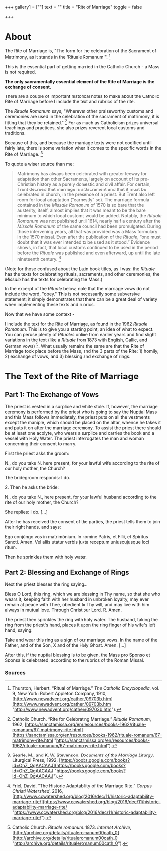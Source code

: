 +++
gallery1 = [""]
text = ""
title = "Rite of Marriage"
toggle = false

+++
# About

The Rite of Marriage is, "The form for the celebration of the Sacrament of Matrimony, as it stands in the 'Rituale Romanum'". [^1]

This is the essential part of getting married in the Catholic Church - a Mass is not required.

**The only sacramentally essential element of the Rite of Marriage is the exchange of consent.** 

There are a couple of important historical notes to make about the Catholic Rite of Marriage before I include the text and rubrics of the rite.

The _Rituale Romanum_ says, "Wherever other praiseworthy customs and ceremonies are used in the celebration of the sacrament of matrimony, it is fitting that they be retained." [^2] For as much as Catholicism prizes universal teachings and practices, she also prizes reverent local customs and traditions. 

Because of this, and because the marriage texts were not codified until fairly late, there is some variation when it comes to the specific words in the Rite of Marriage. [^3] 

To quote a wiser source than me:

> Matrimony has always been celebrated with greater leeway for adaptation than other Sacraments, largely on account of its pre-Christian history as a purely domestic and civil affair. For certain, Trent decreed that marriage is a Sacrament and that it must be celebrated in church, in the presence of a priest. But Trent also left room for local adaptation (“earnestly” so). The marriage formula contained in the _Missale Romanum_ of 1570 is so bare that the austerity, itself, almost implies that it was meant to be the bare minimum to which local customs would be added. Notably, the _Rituale Romanum_ was not published until 1614, nearly half a century after the _Missale Romanum_ of the same council had been promulgated. During those intervening years, all that was provided was a Mass formulary in the 1570 missal. Even after the publication of the _Rituale_, “one must doubt that it was ever intended to be used as it stood.” Evidence shows, in fact, that local customs continued to be used in the period before the _Rituale_ was published and even afterward, up until the late nineteenth century. [^4]

(Note for those confused about the Latin book titles, as I was: the _Rituale_ has the texts for celebrating rituals, sacraments, and other ceremonies; the _Missale_ has the texts for celebrating the Mass.)

In the excerpt of the _Rituale_ below, note that the marriage vows do not include the word, "obey." This is not necessarily some subversive statement; it simply demonstrates that there can be a great deal of variety when implementing these texts and rubrics.

Now that we have some context -

I include the text for the Rite of Marriage, as found in the 1962 _Rituale Romanum._ This is to give you a starting point, an idea of what to expect. You can peruse plenty of _Rituales_ online from earlier years and find slight variations in the text (like a _Rituale_ from 1873 with English, Gallic, and German vows) [^5]. What usually remains the same are that the Rite of Marriage took place before the Mass, and the 3 parts of the Rite: 1) homily, 2) exchange of vows, and 3) blessing and exchange of rings.

# The Text of the Rite of Marriage

## Part 1: The Exchange of Vows

The priest is vested in a surplice and white stole. If, however, the marriage ceremony is performed by the priest who is going to say the Nuptial Mass and this Mass follows immediately, the priest puts on all the vestments except the maniple, which should be placed on the altar, whence he takes it and puts it on after the marriage ceremony. To assist the priest there should be at least one acolyte, who wears a surplice and carries the book and a vessel with Holy Water. The priest interrogates the man and woman concerning their consent to marry.

First the priest asks the groom:

N., do you take N. here present, for your lawful wife according to the rite of our holy mother, the Church?

The bridegroom responds: I do.

2\. Then he asks the bride:

N., do you take N., here present, for your lawful husband according to the rite of our holy mother, the Church?

She replies: I do. \[...\]

After he has received the consent of the parties, the priest tells them to join their right hands. and says:

Ego conjúngo vos in matrimónium. In nómine Patris, et Fílii, et Spíritus Sancti. Amen. Vel aliis utatur verbis juxta receptum uniuscujusque loci ritum.

Then he sprinkles them with holy water.

## Part 2: Blessing and Exchange of Rings

Next the priest blesses the ring saying...

Bless O Lord, this ring, which we are blessing in Thy name, so that she who wears it, keeping faith with her husband in unbroken loyalty, may ever remain at peace with Thee, obedient to Thy will, and may live with him always in mutual love. Through Christ our Lord. R. Amen.

The priest then sprinkles the ring with holy water. The husband, taking the ring from the priest's hand, places it upon the ring finger of his wife's left hand, saying:

Take and wear this ring as a sign of our marriage vows. In the name of the Father, and of the Son, X and of the Holy Ghost. Amen. \[...\]

After this, if the nuptial blessing is to be given, the Mass pro Sponso et Sponsa is celebrated, according to the rubrics of the Roman Missal.

### Sources

[^1]: Thurston, Herbert. “Ritual of Marriage.” _The Catholic Encyclopedia_, vol. 9, New York: Robert Appleton Company, 1910, [http://www.newadvent.org/cathen/09703b.htm](http://www.newadvent.org/cathen/09703b.htm "http://www.newadvent.org/cathen/09703b.htm").

[^2]: Catholic Church. “Rite for Celebrating Marriage.” _Rituale Romanum_, 1962, [https://sanctamissa.org/en/resources/books-1962/rituale-romanum/67-matrimony-rite.html](https://sanctamissa.org/en/resources/books-1962/rituale-romanum/67-matrimony-rite.html "https://sanctamissa.org/en/resources/books-1962/rituale-romanum/67-matrimony-rite.html").

[^3]: Searle, M., and K. W. Stevenson. _Documents of the Marriage Liturgy_. Liturgical Press, 1992, [https://books.google.com/books?id=OhZ_QgAACAAJ](https://books.google.com/books?id=OhZ_QgAACAAJ "https://books.google.com/books?id=OhZ_QgAACAAJ").

[^4]: Friel, David. “The Historic Adaptability of the Marriage Rite.” _Corpus Christi Watershed_, 2016, [http://www.ccwatershed.org/blog/2016/dec/11/historic-adaptability-marriage-rite/](https://www.ccwatershed.org/blog/2016/dec/11/historic-adaptability-marriage-rite/ "https://www.ccwatershed.org/blog/2016/dec/11/historic-adaptability-marriage-rite/").

[^5]: Catholic Church. _Rituale romanum_. 1873. _Internet Archive_, [http://archive.org/details/ritualeromanum00cath_0](http://archive.org/details/ritualeromanum00cath_0 "http://archive.org/details/ritualeromanum00cath_0").